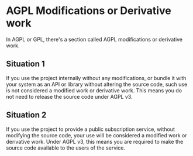 # AGPL Modifications or Derivative work

In AGPL or GPL, there's a section called AGPL modifications or derivative work. 

## Situation 1
If you use the project internally without any modifications, or bundle it with your system as an API or library without altering the source code, such use is not considered a modified work or derivative work. This means you do not need to release the source code under AGPL v3.

## Situation 2
If you use the project to provide a public subscription service, without modifying the source code, your use will be considered a modified work or derivative work. Under AGPL v3, this means you are required to make the source code available to the users of the service.
